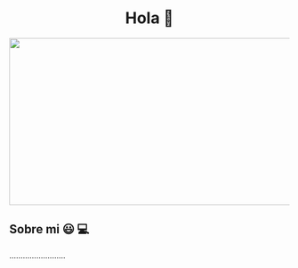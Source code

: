 <!DOCTYPE html>
<html lang="es">
<head>
<meta charset="UTF-8">
<meta name="viewport" content="width=device-width, initial-scale=1.0">

</head>
<body>

<h1 align="center">Hola 👋 </h1> 
<div style="display: flex; justify-content: center;" >
    <img src="https://media1.giphy.com/media/v1.Y2lkPTc5MGI3NjExdHd2djRhYWVrZ2ZhMG5jZWs1bmR0YmQzeTJ6a2o3YTVraHcwemlpNiZlcD12MV9pbnRlcm5hbF9naWZfYnlfaWQmY3Q9Zw/xTcnSWYZvafyhEACBO/giphy.gif" width="850" height="300" />
</div>


<h2>Sobre mi 😃 💻 </h2>
<!--Intro start-->
<p align="left">
    .........................
</p>
<!--Intro end-->



</body>
</html>

